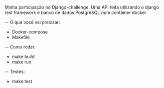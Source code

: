 Minha participação no Django-challenge. 
Uma API feita utilizando o django rest framework e banco de dados PostgreSQL num contâiner docker

-- O que você vai precisar:
- Docker-compose
- Makefile


-- Como rodar:
- make build
- make run

-- Testes:
- make test